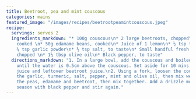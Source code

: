 ```yaml
---
title: Beetroot, pea and mint couscous
categories: mains
featured_image: "/images/recipes/beetrootpeamintcouscous.jpeg"
recipe:
  servings: serves 2
  ingredients_markdown: "* 100g couscous\n* 2 large beetroots, chopped\n* 50g peas,
    cooked \n* 50g edamame beans, cooked\n* Juice of 1 lemon\n* ½ tsp turmeric \n*
    ¼ tsp garlic powder\n* ½ tsp salt, to taste\n* Small handful fresh mint leaves,
    chopped \n* 1½ tbsp olive oil\n* Black pepper, to taste"
  directions_markdown: "1. In a large bowl, add the couscous and boiled water, pouring
    until the water is 0.5cm above the couscous. Set aside for 10 mins. Add the lemon
    juice and leftover beetroot juice.\n2. Using a fork, loosen the couscous. Add
    the garlic, turmeric, salt, pepper, mint and olive oil, then mix well. \n3. Add
    the peas, edamame and beetroot, then mix together. Add a drizzle more olive oil,
    season with black pepper and stir again."
---
```

